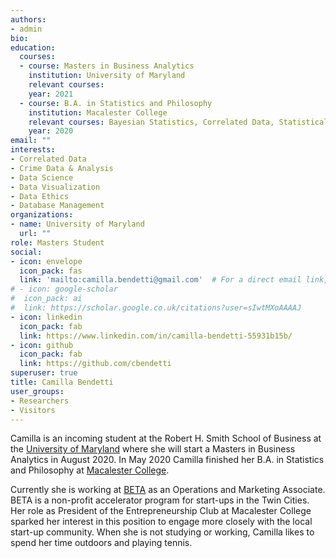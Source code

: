 ```yaml
---
authors:
- admin
bio: 
education:
  courses:
  - course: Masters in Business Analytics
    institution: University of Maryland
    relevant courses: 
    year: 2021
  - course: B.A. in Statistics and Philosophy
    institution: Macalester College
    relevant courses: Bayesian Statistics, Correlated Data, Statistical Machine Learning, Computational Linear Algebra, Probability, Data Science, Causal Inference
    year: 2020
email: ""
interests:
- Correlated Data
- Crime Data & Analysis
- Data Science
- Data Visualization 
- Data Ethics
- Database Management
organizations:
- name: University of Maryland
  url: ""
role: Masters Student
social:
- icon: envelope
  icon_pack: fas
  link: 'mailto:camilla.bendetti@gmail.com'  # For a direct email link, use "mailto:test@example.org".
# - icon: google-scholar
#  icon_pack: ai
#  link: https://scholar.google.co.uk/citations?user=sIwtMXoAAAAJ
- icon: linkedin
  icon_pack: fab
  link: https://www.linkedin.com/in/camilla-bendetti-55931b15b/
- icon: github
  icon_pack: fab
  link: https://github.com/cbendetti
superuser: true
title: Camilla Bendetti
user_groups:
- Researchers
- Visitors
---
```


Camilla is an incoming student at the Robert H. Smith School of Business at the [University of Maryland](https://www.rhsmith.umd.edu/) where she will start a Masters in Business Analytics in August 2020. In May 2020 Camilla finished her B.A. in Statistics and Philosophy at [Macalester College](https://www.macalester.edu/).

Currently she is working at [BETA](https://beta.mn) as an Operations and Marketing Associate. BETA is a non-profit accelerator program for start-ups in the Twin Cities. Her role as President of the Entrepreneurship Club at Macalester College sparked her interest in this position to engage more closely with the local start-up community. When she is not studying or working, Camilla likes to spend her time outdoors and playing tennis. 
